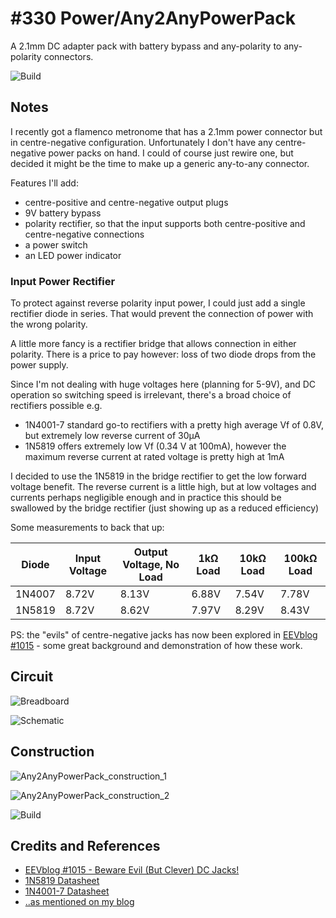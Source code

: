 # #330 Power/Any2AnyPowerPack

A 2.1mm DC adapter pack with battery bypass and any-polarity to any-polarity connectors.

![Build](./assets/Any2AnyPowerPack_build.jpg?raw=true)

## Notes

I recently got a flamenco metronome that has a 2.1mm power connector but in centre-negative configuration.
Unfortunately I don't have any centre-negative power packs on hand. I could of course just rewire one,
but decided it might be the time to make up a generic any-to-any connector.

Features I'll add:

* centre-positive and centre-negative output plugs
* 9V battery bypass
* polarity rectifier, so that the input supports both centre-positive and centre-negative connections
* a power switch
* an LED power indicator

### Input Power Rectifier

To protect against reverse polarity input power, I could just add a single rectifier diode in series.
That would prevent the connection of power with the wrong polarity.

A little more fancy is a rectifier bridge that allows connection in either polarity.
There is a price to pay however: loss of two diode drops from the power supply.

Since I'm not dealing with huge voltages here (planning for 5-9V), and DC operation so switching speed is irrelevant,
there's a broad choice of rectifiers possible e.g.

* 1N4001-7 standard go-to rectifiers with a pretty high average Vf of 0.8V, but extremely low reverse current of 30µA
* 1N5819 offers extremely low Vf (0.34 V at 100mA), however the maximum reverse current at rated voltage is pretty high at 1mA

I decided to use the 1N5819 in the bridge rectifier to get the low forward voltage benefit.
The reverse current is a little high, but at low voltages and currents perhaps negligible enough and in practice this
should be swallowed by the bridge rectifier (just showing up as a reduced efficiency)

Some measurements to back that up:


| Diode  | Input Voltage | Output Voltage, No Load | 1kΩ Load | 10kΩ Load | 100kΩ Load |
|--------|---------------|-------------------------|----------|-----------|------------|
| 1N4007 | 8.72V         | 8.13V                   | 6.88V    | 7.54V     | 7.78V      |
| 1N5819 | 8.72V         | 8.62V                   | 7.97V    | 8.29V     | 8.43V      |


PS: the "evils" of centre-negative jacks has now been explored in [EEVblog #1015](https://www.youtube.com/watch?v=ix2fR-rh1vc) - some great background
and demonstration of how these work.

## Circuit

![Breadboard](./assets/Any2AnyPowerPack_bb.jpg?raw=true)

![Schematic](./assets/Any2AnyPowerPack_schematic.jpg?raw=true)

## Construction

![Any2AnyPowerPack_construction_1](./assets/Any2AnyPowerPack_construction_1.jpg?raw=true)

![Any2AnyPowerPack_construction_2](./assets/Any2AnyPowerPack_construction_2.jpg?raw=true)

![Build](./assets/Any2AnyPowerPack_build.jpg?raw=true)

## Credits and References
* [EEVblog #1015 - Beware Evil (But Clever) DC Jacks!](https://www.youtube.com/watch?v=ix2fR-rh1vc)
* [1N5819 Datasheet](https://www.futurlec.com/Diodes/1N5819.shtml)
* [1N4001-7 Datasheet](https://www.futurlec.com/Diodes/1N4001.shtml)
* [..as mentioned on my blog](https://blog.tardate.com/2017/08/leap330-any-to-an-polarity-dc-power-adapter.html)
